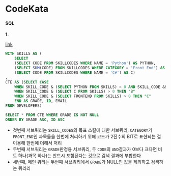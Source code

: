 # CodeKata

#### SQL

<b>1. </b>

[link](https://school.programmers.co.kr/learn/courses/30/lessons/276036#qna)

```sql
WITH SKILLS AS (
    SELECT 
    (SELECT CODE FROM SKILLCODES WHERE NAME = 'Python') AS PYTHON,
    (SELECT SUM(CODE) FROM SKILLCODES WHERE CATEGORY = 'Front End') AS FRONTEND,
    (SELECT CODE FROM SKILLCODES WHERE NAME = 'C#') AS C)
,
CTE AS (SELECT CASE 
    WHEN SKILL_CODE & (SELECT PYTHON FROM SKILLS) > 0 AND SKILL_CODE && (SELECT FRONTEND FROM SKILLS) > 0 THEN "A"
    WHEN SKILL_CODE & (SELECT C FROM SKILLS) > 0 THEN "B"
    WHEN SKILL_CODE & (SELECT FRONTEND FROM SKILLS) > 0 THEN "C"
    END AS GRADE, ID, EMAIL
FROM DEVELOPERS)

SELECT * FROM CTE WHERE GRADE IS NOT NULL
ORDER BY GRADE ASC, ID ASC
```
- 첫번째 서브쿼리는 `SKILL_CODES`의 목표 스킬에 대한 서브쿼리, `CATEGORY`가 `FRONT_END`인 과목들을 한번에 처리하기 위해 코드가 2진수의 BIT로 표현되는 걸 이용해 한번에 더해서 처리
- 두번째 서브쿼리는 `GRADE`판정용 서브쿼리, 두 `CODE`의 `AND`결과가 0보다 크다면 비트 하나(과목 하나)는 반드시 포함된다는 것으로 검색 결과에 부합한다
- 세번째, 메인 쿼리는 두번째 서브쿼리에서 `GRADE`가 NULL인 값을 제외하고 검색하는 쿼리리
